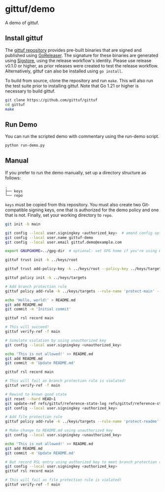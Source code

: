 # gittuf/demo

A demo of gittuf.

## Install gittuf

The [gittuf repository](https://github.com/gittuf/gittuf) provides pre-built
binaries that are signed and published using
[GoReleaser](https://goreleaser.com/). The signature for these binaries are
generated using [Sigstore](https://www.sigstore.dev/), using the release
workflow's identity. Please use release v0.1.0 or higher, as prior releases were
created to test the release workflow.  Alternatively, gittuf can also be
installed using `go install`.

To build from source, clone the repository and run `make`. This will also run
the test suite prior to installing gittuf. Note that Go 1.21 or higher is
necessary to build gittuf.

```bash
git clone https://github.com/gittuf/gittuf
cd gittuf
make
```

## Run Demo

You can run the scripted demo with commentary using the run-demo script.

```bash
python run-demo.py
```

## Manual

If you prefer to run the demo manually, set up a directory structure as follows:

```
.
├── keys
└── repo
```

`keys` must be copied from this repository. You must also create two
Git-compatible signing keys, one that is authorized for the demo policy and one
that is not. Finally, set your working directory to `repo`.

```bash
git init -b main

git config --local user.signingkey <authorized_key>  # amend config options as needed for your chosen signing mechanism
git config --local user.name gittuf-demo
git config --local user.email gittuf.demo@example.com

export GNUPGHOME=../gpg-dir  # optional: set GPG home if you're using GPG keys from a non-default keyring

gittuf trust init -k ../keys/root

gittuf trust add-policy-key -k ../keys/root --policy-key ../keys/targets.pub

gittuf policy init -k ../keys/targets

# Add branch protection rule
gittuf policy add-rule -k ../keys/targets --rule-name 'protect-main' --rule-pattern git:refs/heads/main --authorize-key <signing_mechanism>:<authorized_key>

echo 'Hello, world!' > README.md
git add README.md
git commit -m 'Initial commit'

gittuf rsl record main

# This will succeed!
gittuf verify-ref -f main

# Simulate violation by using unauthorized key
git config --local user.signingkey <unauthorized_key>

echo 'This is not allowed!' >> README.md
git add README.md
git commit -m 'Update README.md'

gittuf rsl record main

# This will fail as branch protection rule is violated!
gittuf verify-ref -f main

# Rewind to known good state
git reset --hard HEAD~1
git update-ref refs/gittuf/reference-state-log refs/gittuf/reference-state-log~1
git config --local user.signingkey <authorized_key>

# Add file protection rule
gittuf policy add-rule -k ../keys/targets --rule-name 'protect-readme' --rule-pattern file:README.md --authorize-key <signing_mechanism>:<authorized_key>

# Make change to README.md using unauthorized key
git config --local user.signingkey <unauthorized_key>

echo 'This is not allowed!' >> README.md
git add README.md
git commit -m 'Update README.md'

# But record RSL entry using authorized key to meet branch protection rule
git config --local user.signingkey <authorized_key>
gittuf rsl record main

# This will fail as file protection rule is violated!
gittuf verify-ref -f main
```
